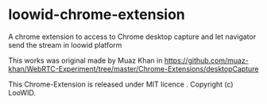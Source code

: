 loowid-chrome-extension
=======================

A chrome extension to access to Chrome desktop capture and let navigator send the stream in loowid platform

This works was original made by Muaz Khan in https://github.com/muaz-khan/WebRTC-Experiment/tree/master/Chrome-Extensions/desktopCapture


This Chrome-Extension is released under MIT licence . Copyright (c) LooWID.
